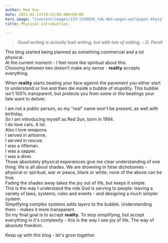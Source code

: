 ```yaml
---
author: Red Sun
date: 2021-01-11T19:23:08.000+00:00
hero_image: "/content/images/133-1330034_rwb-964-wagon-wallpaper-khyzyl-saleem.jpg"
title: Physical introduction.

---
```

> _Good writing is actually bad writing, but with lots of editing. - D. Perell_

This blog started being planned as something commercial and a lot physical.  
At the current moment - I feel more like spiritual about this.  
Choosing between two doesn't make any sense - **reality** accepts everything.

When **reality** starts beating your face against the pavement you either start to understand or live and then die inside a bubble of stupidity. This bubble isn't 100% transparent, but protects you from some or the beatings your fate want to deliver.

I am not a public person, so my "real" name won't be present, as well with birthday.  
So I am introducing myself as Red Sun, born in 1994.  
I do love cars. A lot.  
Also I love weapons.  
I served in airborne.  
I served in rescue.  
I was a rifleman.  
I was a sapper.  
I was a diver.  
Those absolutely physical experiences give me clear understanding of one thing: life is all about shades. We are drowning in false dichotomies - physical or spiritual, war or peace, black or white; none of the above can be true.  
Fading the shades away takes the joy out of life, but keeps it simple.  
This is the way I understand the role God is serving to people: leaving a variety of laws, systems, rules and events - and designing a much simpler system.  
Simplifying complex systems adds layers to the bubble. Understanding them - makes it more transparent.  
So my final goal is to accept **reality.** To stop simplifying, but accept everything in it's complexity - this is the way I see joy of life. The way of absolute freedom.

Keep up with this blog - let's grow together.
